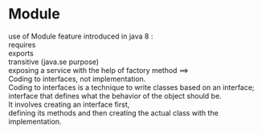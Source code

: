 # Module 
use of Module feature introduced in java 8 : <br>
requires<br>
exports<br>
transitive (java.se purpose)<br>
exposing a service with the help of factory method ==><br>
Coding to interfaces, not implementation. <br>
Coding to interfaces is a technique to write classes based on an interface;<br>
interface that defines what the behavior of the object should be.<br>
It involves creating an interface first,<br>
defining its methods and then creating the actual class with the implementation.<br>
